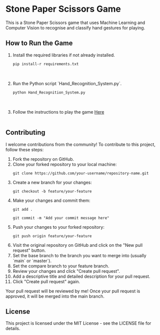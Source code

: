 <!DOCTYPE html>
<html lang="en">
<head>
    <meta charset="UTF-8">
    <meta name="viewport" content="width=device-width, initial-scale=1.0">
</head>
<body>

<h1>Stone Paper Scissors Game</h1>

  <p>This is a Stone Paper Scissors game that uses Machine Learning and Computer Vision to recognise and classify hand gestures for playing.</p>

  <h2>How to Run the Game</h2>
    <ol>
        <li>Install the required libraries if not already installed.</li>
        <pre><code>pip install-r requirements.txt</code></pre>
      <br><br>
        <li>Run the Python script `Hand_Recognition_System.py`.</li>
        <pre><code>python Hand_Recognition_System.py</code></pre>
      <br><br>
        <li>Follow the instructions to play the game <a href="https://www.wikihow.com/Play-Rock,-Paper,-Scissors">Here</a></li>    
      <br>
  </ol>

  <h2>Contributing</h2>

<p>I welcome contributions from the community! To contribute to this project, follow these steps:</p>

<ol>
    <li>Fork the repository on GitHub.</li>
    <li>Clone your forked repository to your local machine:</li>
    <pre><code>git clone https://github.com/your-username/repository-name.git</code></pre>
    <li>Create a new branch for your changes:</li>
    <pre><code>git checkout -b feature/your-feature</code></pre>
    <li>Make your changes and commit them:</li>
    <pre><code>git add .</code></pre>
  <pre><code>git commit -m "Add your commit message here"</code></pre>
    <li>Push your changes to your forked repository:</li>
    <pre><code>git push origin feature/your-feature</code></pre>
    <li>Visit the original repository on GitHub and click on the "New pull request" button.</li>
    <li>Set the base branch to the branch you want to merge into (usually `main` or `master`).</li>
    <li>Set the compare branch to your feature branch.</li>
    <li>Review your changes and click "Create pull request".</li>
    <li>Add a descriptive title and detailed description for your pull request.</li>
    <li>Click "Create pull request" again.</li>
</ol>

<p>Your pull request will be reviewed by me! Once your pull request is approved, it will be merged into the main branch.</p>


  <h2>License</h2>
  <p>This project is licensed under the MIT License - see the LICENSE file for details.</p>

</body>
</html>
